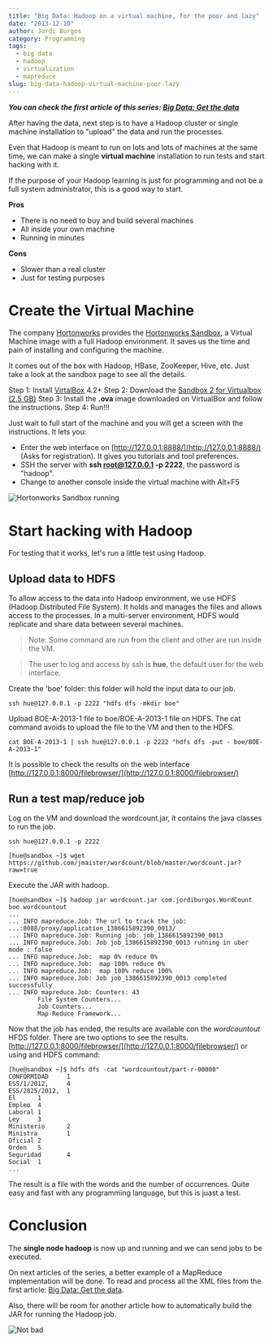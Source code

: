 ```yaml
---
title: "Big Data: Hadoop on a virtual machine, for the poor and lazy"
date: "2013-12-10"
author: Jordi Burgos
category: Programming
tags: 
  - big data
  - hadoop
  - virtualization
  - mapreduce
slug: big-data-hadoop-virtual-machine-poor-lazy
---
```


***You can check the first article of this series: [Big Data: Get the data](./big-data-get-data.html)***

After having the data, next step is to have a Hadoop cluster or single machine installation to "upload" the data and run the processes.

Even that Hadoop is meant to run on lots and lots of machines at the same time, we can make a single **virtual machine** installation to run tests and start hacking with it.

If the purpose of your Hadoop learning is just for programming and not be a full system administrator, this is a good way to start.

**Pros**

* There is no need to buy and build several machines
* All inside your own machine
* Running in minutes

**Cons**

* Slower than a real cluster
* Just for testing purposes

Create the Virtual Machine
==========================

The company [Hortonworks](http://hortonworks.com/) provides the [Hortonworks Sandbox](http://hortonworks.com/products/hortonworks-sandbox/), a Virtual Machine image with a full Hadoop environment. It saves us the time and pain of installing and configuring the machine.

It comes out of the box with Hadoop, HBase, ZooKeeper, Hive, etc. Just take a look at the sandbox page to see all the details.

Step 1: Install [VirtalBox](https://www.virtualbox.org/wiki/Downloads) 4.2+
Step 2: Download the [Sandbox 2 for Virtualbox (2.5 GB)](http://hortonworks.com/products/hortonworks-sandbox/#install)
Step 3: Install the **.ova** image downloaded on VirtualBox and follow the instructions.
Step 4: Run!!!

Just wait to full start of the machine and you will get a screen with the instructions. It lets you:

* Enter the web interface on [http://127.0.0.1:8888/](http://127.0.0.1:8888/) (Asks for registration). It gives you tutorials and tool preferences.
* SSH the server with **ssh root@127.0.0.1 -p 2222**, the password is "hadoop".
* Change to another console inside the virtual machine with Alt+F5

<div class="center" markdown="1">

![Hortonworks Sandbox running](/images/HortonworksSandbox20.png)

</div>


Start hacking with Hadoop
=========================

For testing that it works, let's run a little test using Hadoop.

Upload data to HDFS
-------------------

To allow access to the data into Hadoop environment, we use HDFS (Hadoop Distributed File System). It holds and manages the files and allows access to the processes. In a multi-server environment, HDFS would replicate and share data between several machines.

> Note: Some command are run from the client and other are run inside the VM.

> The user to log and access by ssh is **hue**, the default user for the web interface.

Create the 'boe' folder: this folder will hold the input data to our job.

    ssh hue@127.0.0.1 -p 2222 "hdfs dfs -mkdir boe"
    
Upload BOE-A-2013-1 file to boe/BOE-A-2013-1 file on HDFS. The cat command avoids to upload the file to the VM and then to the HDFS.

    cat BOE-A-2013-1 | ssh hue@127.0.0.1 -p 2222 "hdfs dfs -put - boe/BOE-A-2013-1"

It is possible to check the results on the web interface [http://127.0.0.1:8000/filebrowser/](http://127.0.0.1:8000/filebrowser/)

Run a test map/reduce job
-------------------------

Log on the VM and download the wordcount.jar, it contains the java classes to run the job.

    ssh hue@127.0.0.1 -p 2222

    [hue@sandbox ~]$ wget https://github.com/jmaister/wordcount/blob/master/wordcount.jar?raw=true
 
Execute the JAR with hadoop.

    [hue@sandbox ~]$ hadoop jar wordcount.jar com.jordiburgos.WordCount boe wordcountout
    ...
    ... INFO mapreduce.Job: The url to track the job: ...:8088/proxy/application_1386615892390_0013/
    ... INFO mapreduce.Job: Running job: job_1386615892390_0013
    ... INFO mapreduce.Job: Job job_1386615892390_0013 running in uber mode : false
    ... INFO mapreduce.Job:  map 0% reduce 0%
    ... INFO mapreduce.Job:  map 100% reduce 0%
    ... INFO mapreduce.Job:  map 100% reduce 100%
    ... INFO mapreduce.Job: Job job_1386615892390_0013 completed successfully
    ... INFO mapreduce.Job: Counters: 43
            File System Counters...
            Job Counters...
            Map-Reduce Framework...

Now that the job has ended, the results are available con the *wordcountout* HFDS folder. There are two options to see the results. [http://127.0.0.1:8000/filebrowser/](http://127.0.0.1:8000/filebrowser/) or using and HDFS command:

    [hue@sandbox ~]$ hdfs dfs -cat "wordcountout/part-r-00000"
    CONFORMIDAD     1
    ESS/1/2012,     4
    ESS/2825/2012,  1
    El      1
    Empleo  4
    Laboral 1
    Ley     3
    Ministerio      2
    Ministra        1
    Oficial 2
    Orden   5
    Seguridad       4
    Social  1
    ...

The result is a file with the words and the number of occurrences. Quite easy and fast with any programming language, but this is juast a test.

Conclusion
==========

The **single node hadoop** is now up and running and we can send jobs to be executed.

On next articles of the series, a better example of a MapReduce implementation will be done. To read and process all the XML files from the first article: [Big Data: Get the data](./big-data-get-data.html).

Also, there will be room for another article how to automatically build the JAR for running the Hadoop job.

![Not bad](/images/meme/not_bad.jpg)

